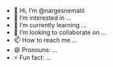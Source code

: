 - 👋 Hi, I’m @nargesnematii
- 👀 I’m interested in ...
- 🌱 I’m currently learning ...
- 💞️ I’m looking to collaborate on ...
- 📫 How to reach me ...
- 😄 Pronouns: ...
- ⚡ Fun fact: ...

<!---
nargesnematii/nargesnematii is a ✨ special ✨ repository because its `README.md` (this file) appears on your GitHub profile.
You can click the Preview link to take a look at your changes.
--->
